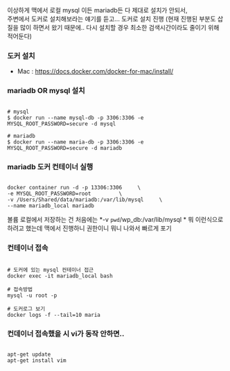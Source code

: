 이상하게 맥에서 로컬 mysql 이든 mariadb든 다 제대로 설치가 안되서,  
주변에서 도커로 설치해보라는 얘기를 듣고... 도커로 설치 진행 (현재 진행된 부분도 삽질을 많이 하면서 왔기 때문에.. 다시 설치할 경우 최소한 검색시간이라도 줄이기 위해 적어둔다)  

### 도커 설치
- Mac : https://docs.docker.com/docker-for-mac/install/

### mariadb OR mysql 설치
<pre><code>
# mysql
$ docker run --name mysql-db -p 3306:3306 -e MYSQL_ROOT_PASSWORD=secure -d mysql

# mariadb
$ docker run --name maria-db -p 3306:3306 -e MYSQL_ROOT_PASSWORD=secure -d mariadb
</code></pre>

### mariadb 도커 컨테이너 실행
<pre><code>
docker container run -d -p 13306:3306     \
-e MYSQL_ROOT_PASSWORD=root         \
-v /Users/Shared/data/mariadb:/var/lib/mysql     \
--name mariadb_local mariadb
</code></pre>

볼륨 로컬에서 저장하는 건 처음에는 *-v `pwd`/wp_db:/var/lib/mysql \* 뭐 이런식으로 하려고 했는데 맥에서 진행하니 권한이니 뭐니 나와서 빠르게 포기  

### 컨테이너 접속
<pre><code>
# 도커에 있는 mysql 컨테이너 접근
docker exec -it mariadb_local bash

# 접속방법
mysql -u root -p
 
# 도커로그 보기
docker logs -f --tail=10 maria
</code></pre>

### 컨데이너 접속했을 시 vi가 동작 안하면..
<pre><code>
apt-get update
apt-get install vim
</code></pre>
